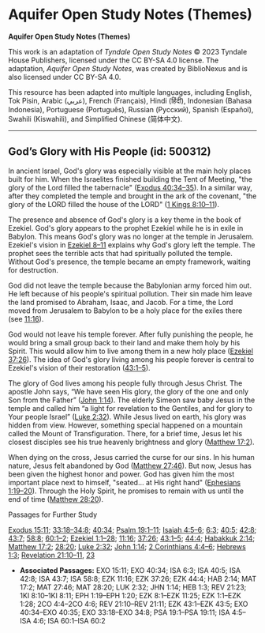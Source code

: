 # Aquifer Open Study Notes (Themes)

**Aquifer Open Study Notes (Themes)**

This work is an adaptation of *Tyndale Open Study Notes* © 2023 Tyndale House Publishers, licensed under the CC BY\-SA 4\.0 license. The adaptation, *Aquifer Open Study Notes*, was created by BiblioNexus and is also licensed under CC BY\-SA 4\.0\.

This resource has been adapted into multiple languages, including English, Tok Pisin, Arabic (عربي), French (Français), Hindi (हिंदी), Indonesian (Bahasa Indonesia), Portuguese (Português), Russian (Русский), Spanish (Español), Swahili (Kiswahili), and Simplified Chinese (简体中文).



--------------------------------

## God’s Glory with His People (id: 500312)

In ancient Israel, God's glory was especially visible at the main holy places built for him. When the Israelites finished building the Tent of Meeting, "the glory of the Lord filled the tabernacle" ([Exodus 40:34–35](https://ref.ly/Exod40:34-Exod40:35)). In a similar way, after they completed the temple and brought in the ark of the covenant, "the glory of the LORD filled the house of the LORD" ([1 Kings 8:10–11](https://ref.ly/1Kgs8:10-1Kgs8:11)).

The presence and absence of God's glory is a key theme in the book of Ezekiel. God's glory appears to the prophet Ezekiel while he is in exile in Babylon. This means God's glory was no longer at the temple in Jerusalem. Ezekiel's vision in [Ezekiel 8–11](https://ref.ly/Ezek8:1-Ezek11:25) explains why God's glory left the temple. The prophet sees the terrible acts that had spiritually polluted the temple. Without God's presence, the temple became an empty framework, waiting for destruction. 

God did not leave the temple because the Babylonian army forced him out. He left because of his people's spiritual pollution. Their sin made him leave the land promised to Abraham, Isaac, and Jacob. For a time, the Lord moved from Jerusalem to Babylon to be a holy place for the exiles there (see [11:16](https://ref.ly/Ezek11:16)).

God would not leave his temple forever. After fully punishing the people, he would bring a small group back to their land and make them holy by his Spirit. This would allow him to live among them in a new holy place ([Ezekiel 37:26](https://ref.ly/Ezek37:26)). The idea of God's glory living among his people forever is central to Ezekiel's vision of their restoration ([43:1–5](https://ref.ly/Ezek43:1-Ezek43:5)).

The glory of God lives among his people fully through Jesus Christ. The apostle John says, “We have seen His glory, the glory of the one and only Son from the Father” ([John 1:14](https://ref.ly/John1:14)). The elderly Simeon saw baby Jesus in the temple and called him “a light for revelation to the Gentiles, and for glory to Your people Israel” ([Luke 2:32](https://ref.ly/Luke2:32)). While Jesus lived on earth, his glory was hidden from view. However, something special happened on a mountain called the Mount of Transfiguration. There, for a brief time, Jesus let his closest disciples see his true heavenly brightness and glory ([Matthew 17:2](https://ref.ly/Matt17:2)). 

When dying on the cross, Jesus carried the curse for our sins. In his human nature, Jesus felt abandoned by God ([Matthew 27:46](https://ref.ly/Matt27:46)). But now, Jesus has been given the highest honor and power. God has given him the most important place next to himself, "seated… at His right hand" ([Ephesians 1:19–20](https://ref.ly/Eph1:19-Eph1:20)). Through the Holy Spirit, he promises to remain with us until the end of time ([Matthew 28:20](https://ref.ly/Matt28:20)).

Passages for Further Study

[Exodus 15:11](https://ref.ly/Exod15:11); [33:18–34:8](https://ref.ly/Exod33:18-Exod34:8); [40:34](https://ref.ly/Exod40:34); [Psalm 19:1–11](https://ref.ly/Ps19:1-Ps19:11); [Isaiah 4:5–6](https://ref.ly/Isa4:5-Isa4:6); [6:3](https://ref.ly/Isa6:3); [40:5](https://ref.ly/Isa40:5); [42:8](https://ref.ly/Isa42:8); [43:7](https://ref.ly/Isa43:7); [58:8](https://ref.ly/Isa58:8); [60:1–2](https://ref.ly/Isa60:1-Isa60:2); [Ezekiel 1:1–28](https://ref.ly/Ezek1:1-Ezek1:28); [11:16](https://ref.ly/Ezek11:16); [37:26](https://ref.ly/Ezek37:26); [43:1–5](https://ref.ly/Ezek43:1-Ezek43:5); [44:4](https://ref.ly/Ezek44:4); [Habakkuk 2:14](https://ref.ly/Hab2:14); [Matthew 17:2](https://ref.ly/Matt17:2); [28:20](https://ref.ly/Matt28:20); [Luke 2:32](https://ref.ly/Luke2:32); [John 1:14](https://ref.ly/John1:14); [2 Corinthians 4:4–6](https://ref.ly/2Cor4:4-2Cor4:6); [Hebrews 1:3](https://ref.ly/Heb1:3); [Revelation 21:10–11](https://ref.ly/Rev21:10-Rev21:11), [23](https://ref.ly/Rev21:23)

* **Associated Passages:** EXO 15:11; EXO 40:34; ISA 6:3; ISA 40:5; ISA 42:8; ISA 43:7; ISA 58:8; EZK 11:16; EZK 37:26; EZK 44:4; HAB 2:14; MAT 17:2; MAT 27:46; MAT 28:20; LUK 2:32; JHN 1:14; HEB 1:3; REV 21:23; 1KI 8:10–1KI 8:11; EPH 1:19–EPH 1:20; EZK 8:1–EZK 11:25; EZK 1:1–EZK 1:28; 2CO 4:4–2CO 4:6; REV 21:10–REV 21:11; EZK 43:1–EZK 43:5; EXO 40:34–EXO 40:35; EXO 33:18–EXO 34:8; PSA 19:1–PSA 19:11; ISA 4:5–ISA 4:6; ISA 60:1–ISA 60:2

